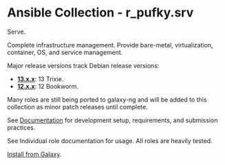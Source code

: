 # Ansible Collection - r_pufky.srv

Serve.

Complete infrastructure management. Provide bare-metal, virtualization,
container, OS, and service management.

Major release versions track Debian release versions:

* **[13.x.x](https://github.com/r-pufky/ansible_collection_srv)**: 13 Trixie.
* **[12.x.x](https://github.com/r-pufky/ansible_collection_srv/tree/12.x)**: 12 Bookworm.

Many roles are still being ported to galaxy-ng and will be added to this
collection as minor patch releases until complete.

See [Documentation](https://github.com/r-pufky/ansible_collection_docs) for
development setup, requirements, and submission practices.

See Individual role documentation for usage. All roles are heavily tested.

[Install from Galaxy](https://galaxy.ansible.com/ui/repo/published/r_pufky/srv).
